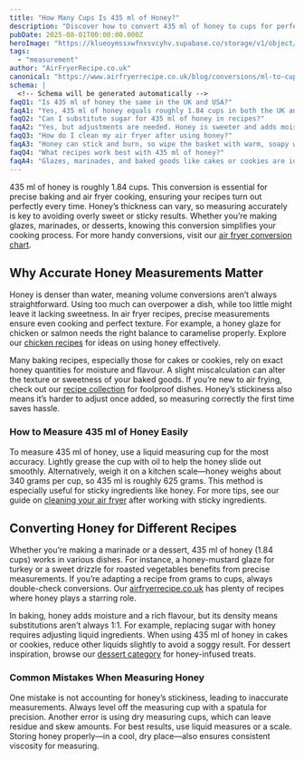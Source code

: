 ```yaml
---
title: "How Many Cups Is 435 ml of Honey?"
description: "Discover how to convert 435 ml of honey to cups for perfect baking and air fryer recipes. Get accurate measurements every time!"
pubDate: 2025-08-01T00:00:00.000Z
heroImage: "https://klueoymssxwfnxsvcyhv.supabase.co/storage/v1/object/public/Shmucket/how-many-cups-is-435-ml-of-honey.webp"
tags:
  - "measurement"
author: "AirFryerRecipe.co.uk"
canonical: "https://www.airfryerrecipe.co.uk/blog/conversions/ml-to-cups/how-many-cups-is-435-ml-of-honey"
schema: |
  <!-- Schema will be generated automatically -->
faqQ1: "Is 435 ml of honey the same in the UK and USA?"
faqA1: "Yes, 435 ml of honey equals roughly 1.84 cups in both the UK and USA. While cup sizes can vary slightly (UK cups are 284 ml vs. US 240 ml), the difference is negligible for honey due to its density. Always use a standard measuring cup or scale for accuracy."
faqQ2: "Can I substitute sugar for 435 ml of honey in recipes?"
faqA2: "Yes, but adjustments are needed. Honey is sweeter and adds moisture, so reduce other liquids by about 20% when substituting. For 435 ml of honey (1.84 cups), you’d typically replace around 1.5 cups of sugar. Bake at a slightly lower temperature to prevent over-browning."
faqQ3: "How do I clean my air fryer after using honey?"
faqA3: "Honey can stick and burn, so wipe the basket with warm, soapy water immediately after use. For stubborn residue, soak the basket or use our recommended <a href=https://www.airfryerrecipe.co.uk/air-fryer-cleaner>air fryer cleaner</a>. Avoid abrasive scrubbers to prevent damage."
faqQ4: "What recipes work best with 435 ml of honey?"
faqA4: "Glazes, marinades, and baked goods like cakes or cookies are ideal. Try a honey-glazed salmon or honey-mustard chicken in your air fryer. For inspiration, visit our <a href=https://www.airfryerrecipe.co.uk/recipe-category/salmon>salmon recipes</a> or dessert section."
---
```

<p>435 ml of honey is roughly 1.84 cups. This conversion is essential for precise baking and air fryer cooking, ensuring your recipes turn out perfectly every time. Honey’s thickness can vary, so measuring accurately is key to avoiding overly sweet or sticky results. Whether you’re making glazes, marinades, or desserts, knowing this conversion simplifies your cooking process. For more handy conversions, visit our <a href=https://www.airfryerrecipe.co.uk/air-fryer-conversion-chart>air fryer conversion chart</a>.</p>  

<h2>Why Accurate Honey Measurements Matter</h2>  
<p>Honey is denser than water, meaning volume conversions aren’t always straightforward. Using too much can overpower a dish, while too little might leave it lacking sweetness. In air fryer recipes, precise measurements ensure even cooking and perfect texture. For example, a honey glaze for chicken or salmon needs the right balance to caramelise properly. Explore our <a href=https://www.airfryerrecipe.co.uk/recipe-category/chicken>chicken recipes</a> for ideas on using honey effectively.</p>  

<p>Many baking recipes, especially those for cakes or cookies, rely on exact honey quantities for moisture and flavour. A slight miscalculation can alter the texture or sweetness of your baked goods. If you’re new to air frying, check out our <a href=https://www.airfryerrecipe.co.uk/recipes>recipe collection</a> for foolproof dishes. Honey’s stickiness also means it’s harder to adjust once added, so measuring correctly the first time saves hassle.</p>  

<h3>How to Measure 435 ml of Honey Easily</h3>  
<p>To measure 435 ml of honey, use a liquid measuring cup for the most accuracy. Lightly grease the cup with oil to help the honey slide out smoothly. Alternatively, weigh it on a kitchen scale—honey weighs about 340 grams per cup, so 435 ml is roughly 625 grams. This method is especially useful for sticky ingredients like honey. For more tips, see our guide on <a href=https://www.airfryerrecipe.co.uk/air-fryer-cleaner>cleaning your air fryer</a> after working with sticky ingredients.</p>  

<h2>Converting Honey for Different Recipes</h2>  
<p>Whether you’re making a marinade or a dessert, 435 ml of honey (1.84 cups) works in various dishes. For instance, a honey-mustard glaze for turkey or a sweet drizzle for roasted vegetables benefits from precise measurements. If you’re adapting a recipe from grams to cups, always double-check conversions. Our <a href=https://www.airfryerrecipe.co.uk>airfryerrecipe.co.uk</a> has plenty of recipes where honey plays a starring role.</p>  

<p>In baking, honey adds moisture and a rich flavour, but its density means substitutions aren’t always 1:1. For example, replacing sugar with honey requires adjusting liquid ingredients. When using 435 ml of honey in cakes or cookies, reduce other liquids slightly to avoid a soggy result. For dessert inspiration, browse our <a href=https://www.airfryerrecipe.co.uk/recipe-category/dessert>dessert category</a> for honey-infused treats.</p>  

<h3>Common Mistakes When Measuring Honey</h3>  
<p>One mistake is not accounting for honey’s stickiness, leading to inaccurate measurements. Always level off the measuring cup with a spatula for precision. Another error is using dry measuring cups, which can leave residue and skew amounts. For best results, use liquid measures or a scale. Storing honey properly—in a cool, dry place—also ensures consistent viscosity for measuring.</p>
